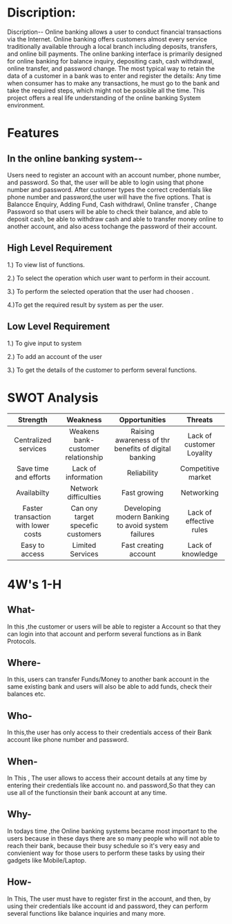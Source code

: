 # Discription: 
Discription-- Online banking allows a user to conduct financial transactions via the Internet. Online banking offers customers almost every service traditionally available through a local branch including deposits, transfers, and online bill payments. The online banking interface is primarily designed for online banking for balance inquiry, depositing cash, cash withdrawal, online transfer, and password change. The most typical way to retain the data of a customer in a bank was to enter and register the details: Any time when consumer has to make any transactions, he must go to the bank and take the required steps, which might not be possible all the time. This project offers a real life understanding of the online banking System environment.

# Features 
## In the online banking system--
Users need to register an account with an account number, phone number, and password. So that, the user will be able to login using that phone number and password. After customer types the correct credentials like  phone number and password,the user will have the five options. That is Balancce Enquiry, Adding Fund,  Cash withdrawl, Online transfer , Change Password so that users will be able to check their balance, and able to deposit cash, be able to withdraw cash and able to transfer money online to another account, and also acess tochange the password of their account.

## High Level Requirement

1.) To view list of functions.

2.) To select the operation which user want to perform in their account.

3.) To perform the selected operation that the user had choosen .

4.)To get the required result by system  as per the user.


## Low Level Requirement

1.) To give input to system

2.) To add an account of the user 

3.) To get the details of the customer to perform several functions.

# SWOT Analysis

|Strength|Weakness|Opportunities|Threats|
|:--:|:--:|:--:|:--:|
|Centralized services|Weakens bank-customer relationship|Raising awareness of thr benefits of digital banking|Lack of customer Loyality|
|Save time and efforts|Lack of information|Reliability|Competitive market|
|Availabilty|Network difficulties|Fast growing|Networking|
|Faster transaction with lower costs|Can ony target specefic customers | Developing modern Banking to avoid system failures|Lack of effective rules|
|Easy to access|Limited Services|Fast creating account|Lack of knowledge|


# 4W's 1-H
## What-
In this ,the customer or users will be able to register  a Account so that they can  login into that account and perform several functions as in Bank Protocols.
## Where-
In this, users can transfer Funds/Money to another  bank account in the same existing bank and users will also be able to add funds, check their balances etc.
## Who-
In this,the user has only access to their credentials access  of their Bank account like  phone number and password.
## When-
 In This , The user allows to access their account details at any time by entering their credentials like account no. and password,So that they can use  all of the functionsin their bank account  at any time.
## Why-
 In  todays time ,the Online banking systems became most important to the users  because  in these days there are so many people who will not able to reach their bank, because their busy schedule so it's  very easy and convienient way for those users to perform these tasks  by using their gadgets like  Mobile/Laptop.
## How-
 In This, The user must have to register first in the account, and then,  by using their credentials like account  id and password, they can perform  several functions like balance inquiries and many more.


 

